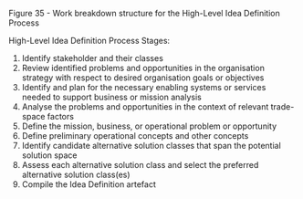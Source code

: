 Figure 35 - Work breakdown structure for the High-Level Idea Definition Process

High-Level Idea Definition Process Stages:

1. Identify stakeholder and their classes
2. Review identified problems and opportunities in the organisation strategy with respect to desired organisation goals or objectives
3. Identify and plan for the necessary enabling systems or services needed to support business or mission analysis
4. Analyse the problems and opportunities in the context of relevant trade-space factors
5. Define the mission, business, or operational problem or opportunity
6. Define preliminary operational concepts and other concepts
7. Identify candidate alternative solution classes that span the potential solution space
8. Assess each alternative solution class and select the preferred alternative solution class(es)
9. Compile the Idea Definition artefact